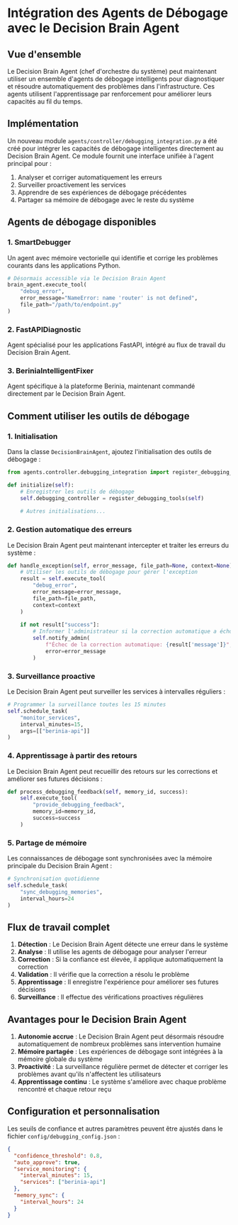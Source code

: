 # Intégration des Agents de Débogage avec le Decision Brain Agent

## Vue d'ensemble

Le Decision Brain Agent (chef d'orchestre du système) peut maintenant utiliser un ensemble d'agents de débogage intelligents pour diagnostiquer et résoudre automatiquement des problèmes dans l'infrastructure. Ces agents utilisent l'apprentissage par renforcement pour améliorer leurs capacités au fil du temps.

## Implémentation

Un nouveau module `agents/controller/debugging_integration.py` a été créé pour intégrer les capacités de débogage intelligentes directement au Decision Brain Agent. Ce module fournit une interface unifiée à l'agent principal pour :

1. Analyser et corriger automatiquement les erreurs
2. Surveiller proactivement les services
3. Apprendre de ses expériences de débogage précédentes
4. Partager sa mémoire de débogage avec le reste du système

## Agents de débogage disponibles

### 1. SmartDebugger

Un agent avec mémoire vectorielle qui identifie et corrige les problèmes courants dans les applications Python.

```python
# Désormais accessible via le Decision Brain Agent
brain_agent.execute_tool(
    "debug_error",
    error_message="NameError: name 'router' is not defined",
    file_path="/path/to/endpoint.py"
)
```

### 2. FastAPIDiagnostic

Agent spécialisé pour les applications FastAPI, intégré au flux de travail du Decision Brain Agent.

### 3. BeriniaIntelligentFixer

Agent spécifique à la plateforme Berinia, maintenant commandé directement par le Decision Brain Agent.

## Comment utiliser les outils de débogage

### 1. Initialisation

Dans la classe `DecisionBrainAgent`, ajoutez l'initialisation des outils de débogage :

```python
from agents.controller.debugging_integration import register_debugging_tools

def initialize(self):
    # Enregistrer les outils de débogage
    self.debugging_controller = register_debugging_tools(self)
    
    # Autres initialisations...
```

### 2. Gestion automatique des erreurs

Le Decision Brain Agent peut maintenant intercepter et traiter les erreurs du système :

```python
def handle_exception(self, error_message, file_path=None, context=None):
    # Utiliser les outils de débogage pour gérer l'exception
    result = self.execute_tool(
        "debug_error",
        error_message=error_message,
        file_path=file_path,
        context=context
    )
    
    if not result["success"]:
        # Informer l'administrateur si la correction automatique a échoué
        self.notify_admin(
            f"Échec de la correction automatique: {result['message']}",
            error=error_message
        )
```

### 3. Surveillance proactive

Le Decision Brain Agent peut surveiller les services à intervalles réguliers :

```python
# Programmer la surveillance toutes les 15 minutes
self.schedule_task(
    "monitor_services",
    interval_minutes=15,
    args=[["berinia-api"]]
)
```

### 4. Apprentissage à partir des retours

Le Decision Brain Agent peut recueillir des retours sur les corrections et améliorer ses futures décisions :

```python
def process_debugging_feedback(self, memory_id, success):
    self.execute_tool(
        "provide_debugging_feedback",
        memory_id=memory_id,
        success=success
    )
```

### 5. Partage de mémoire

Les connaissances de débogage sont synchronisées avec la mémoire principale du Decision Brain Agent :

```python
# Synchronisation quotidienne
self.schedule_task(
    "sync_debugging_memories",
    interval_hours=24
)
```

## Flux de travail complet

1. **Détection** : Le Decision Brain Agent détecte une erreur dans le système
2. **Analyse** : Il utilise les agents de débogage pour analyser l'erreur
3. **Correction** : Si la confiance est élevée, il applique automatiquement la correction
4. **Validation** : Il vérifie que la correction a résolu le problème
5. **Apprentissage** : Il enregistre l'expérience pour améliorer ses futures décisions
6. **Surveillance** : Il effectue des vérifications proactives régulières

## Avantages pour le Decision Brain Agent

1. **Autonomie accrue** : Le Decision Brain Agent peut désormais résoudre automatiquement de nombreux problèmes sans intervention humaine
2. **Mémoire partagée** : Les expériences de débogage sont intégrées à la mémoire globale du système
3. **Proactivité** : La surveillance régulière permet de détecter et corriger les problèmes avant qu'ils n'affectent les utilisateurs
4. **Apprentissage continu** : Le système s'améliore avec chaque problème rencontré et chaque retour reçu

## Configuration et personnalisation

Les seuils de confiance et autres paramètres peuvent être ajustés dans le fichier `config/debugging_config.json` :

```json
{
  "confidence_threshold": 0.8,
  "auto_approve": true,
  "service_monitoring": {
    "interval_minutes": 15,
    "services": ["berinia-api"]
  },
  "memory_sync": {
    "interval_hours": 24
  }
}
```
